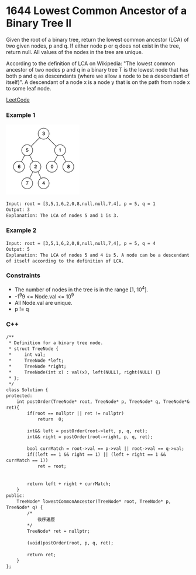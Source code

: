 # 1644 Lowest Common Ancestor of a Binary Tree II

Given the root of a binary tree, return the lowest common ancestor (LCA) of two given nodes, p and q. If either node p or q does not exist in the tree, return null. All values of the nodes in the tree are unique.

According to the definition of LCA on Wikipedia: "The lowest common ancestor of two nodes p and q in a binary tree T is the lowest node that has both p and q as descendants (where we allow a node to be a descendant of itself)". A descendant of a node x is a node y that is on the path from node x to some leaf node.

[LeetCode](https://leetcode.cn/problems/lowest-common-ancestor-of-a-binary-tree-ii/description/)

### Example 1

<img src="img/1644.png" width = "200"/>

```
Input: root = [3,5,1,6,2,0,8,null,null,7,4], p = 5, q = 1
Output: 3
Explanation: The LCA of nodes 5 and 1 is 3.
```

### Example 2

```
Input: root = [3,5,1,6,2,0,8,null,null,7,4], p = 5, q = 4
Output: 5
Explanation: The LCA of nodes 5 and 4 is 5. A node can be a descendant of itself according to the definition of LCA.
```

### Constraints

* The number of nodes in the tree is in the range [1, 10<sup>4</sup>].
* -1<sup>9</sup>9 <= Node.val <= 10<sup>9</sup>
* All Node.val are unique.
* p != q

### C++ 

```
/**
 * Definition for a binary tree node.
 * struct TreeNode {
 *     int val;
 *     TreeNode *left;
 *     TreeNode *right;
 *     TreeNode(int x) : val(x), left(NULL), right(NULL) {}
 * };
 */
class Solution {
protected:
    int postOrder(TreeNode* root, TreeNode* p, TreeNode* q, TreeNode*& ret){
        if(root == nullptr || ret != nullptr)
            return  0;
        
        int&& left = postOrder(root->left, p, q, ret);
        int&& right = postOrder(root->right, p, q, ret);

        bool currMatch = root->val == p->val || root->val == q->val;
        if((left == 1 && right == 1) || (left + right == 1 && currMatch == 1))
            ret = root;
        

        return left + right + currMatch;
    }
public:
    TreeNode* lowestCommonAncestor(TreeNode* root, TreeNode* p, TreeNode* q) {
        /*
            後序遍歷
        */
        TreeNode* ret = nullptr;

        (void)postOrder(root, p, q, ret);

        return ret;
    }
};
```